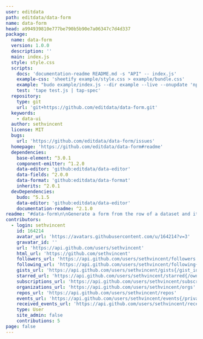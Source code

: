 ```yaml
---
user: editdata
path: editdata/data-form
name: data-form
head: a994939810e777be790b5b90e7a06347c7d4d337
package:
  name: data-form
  version: 1.0.0
  description: ''
  main: index.js
  style: style.css
  scripts:
    docs: 'documentation-readme README.md -s "API" -- index.js'
    example-css: 'sheetify example/style.css > example/bundle.css'
    example: "budo example/index.js --dir example --live --onupdate 'npm run example-css'"
    test: 'tape test.js | tap-spec'
  repository:
    type: git
    url: 'git+https://github.com/editdata/data-form.git'
  keywords:
    - data-ui
  author: sethvincent
  license: MIT
  bugs:
    url: 'https://github.com/editdata/data-form/issues'
  homepage: 'https://github.com/editdata/data-form#readme'
  dependencies:
    base-element: ^3.0.1
    component-emitter: ^1.2.0
    data-editor: 'github:editdata/data-editor'
    data-fields: ^2.0.0
    data-format: 'github:editdata/data-format'
    inherits: ^2.0.1
  devDependencies:
    budo: ^5.1.5
    data-editor: 'github:editdata/data-editor'
    documentation-readme: ^2.1.0
readme: "#data-form\n\nGenerate a form from the row of a dataset and it's JSONSchema-style properties.\n\n## Install\n\n    npm i --save editdata/data-form\n\n## API\n\n### createDataForm\n\nCreate a form from the row of a dataset and its properties\n\n**Parameters**\n\n-   `options` **Object** \n    -   `options.header` **Boolean** \n    -   `options.header` **Object** virtual-dom vtree that should be used for the header\n\n### form.render\n\nCreate a form from the row of a dataset and its properties\n\n**Parameters**\n\n-   `state` **Object** \n    -   `state.activeRow` **Object** \n\n## License\n\n[MIT](LICENSE.md)\n"
contributors:
  - login: sethvincent
    id: 164214
    avatar_url: 'https://avatars.githubusercontent.com/u/164214?v=3'
    gravatar_id: ''
    url: 'https://api.github.com/users/sethvincent'
    html_url: 'https://github.com/sethvincent'
    followers_url: 'https://api.github.com/users/sethvincent/followers'
    following_url: 'https://api.github.com/users/sethvincent/following{/other_user}'
    gists_url: 'https://api.github.com/users/sethvincent/gists{/gist_id}'
    starred_url: 'https://api.github.com/users/sethvincent/starred{/owner}{/repo}'
    subscriptions_url: 'https://api.github.com/users/sethvincent/subscriptions'
    organizations_url: 'https://api.github.com/users/sethvincent/orgs'
    repos_url: 'https://api.github.com/users/sethvincent/repos'
    events_url: 'https://api.github.com/users/sethvincent/events{/privacy}'
    received_events_url: 'https://api.github.com/users/sethvincent/received_events'
    type: User
    site_admin: false
    contributions: 5
page: false
---
```


